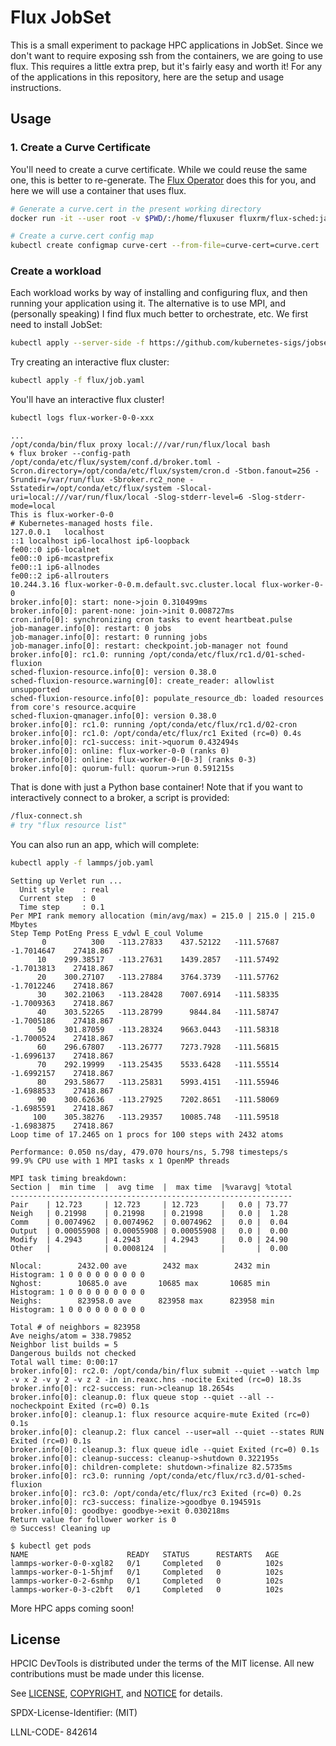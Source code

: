 # Flux JobSet

This is a small experiment to package HPC applications in JobSet. Since we don't want to require exposing ssh from the containers, we are going to use flux. This requires a little extra prep, but it's fairly easy and worth it! For any of the applications in this repository, here are the setup and usage instructions.


## Usage

### 1. Create a Curve Certificate

You'll need to create a curve certificate. While we could reuse the same one, this is better to re-generate. The [Flux Operator](https://github.com/flux-framework/flux-operator) does this for you, and here we will use a container that uses flux.

```bash
# Generate a curve.cert in the present working directory
docker run -it --user root -v $PWD/:/home/fluxuser fluxrm/flux-sched:jammy flux keygen /home/fluxuser/curve.cert

# Create a curve.cert config map
kubectl create configmap curve-cert --from-file=curve-cert=curve.cert
```

### Create a workload

Each workload works by way of installing and configuring flux, and then running your application using it. The alternative is to use MPI, and (personally speaking) I find flux much better to orchestrate, etc. We first need to install JobSet:

```bash
kubectl apply --server-side -f https://github.com/kubernetes-sigs/jobset/releases/download/v0.7.0/manifests.yaml
```

Try creating an interactive flux cluster:

```bash
kubectl apply -f flux/job.yaml
```
You'll have an interactive flux cluster!

```bash
kubectl logs flux-worker-0-0-xxx
```
```console
...
/opt/conda/bin/flux proxy local:///var/run/flux/local bash
🌀 flux broker --config-path /opt/conda/etc/flux/system/conf.d/broker.toml -Scron.directory=/opt/conda/etc/flux/system/cron.d -Stbon.fanout=256 -Srundir=/var/run/flux -Sbroker.rc2_none -Sstatedir=/opt/conda/etc/flux/system -Slocal-uri=local:///var/run/flux/local -Slog-stderr-level=6 -Slog-stderr-mode=local
This is flux-worker-0-0
# Kubernetes-managed hosts file.
127.0.0.1	localhost
::1	localhost ip6-localhost ip6-loopback
fe00::0	ip6-localnet
fe00::0	ip6-mcastprefix
fe00::1	ip6-allnodes
fe00::2	ip6-allrouters
10.244.3.16	flux-worker-0-0.m.default.svc.cluster.local	flux-worker-0-0
broker.info[0]: start: none->join 0.310499ms
broker.info[0]: parent-none: join->init 0.008727ms
cron.info[0]: synchronizing cron tasks to event heartbeat.pulse
job-manager.info[0]: restart: 0 jobs
job-manager.info[0]: restart: 0 running jobs
job-manager.info[0]: restart: checkpoint.job-manager not found
broker.info[0]: rc1.0: running /opt/conda/etc/flux/rc1.d/01-sched-fluxion
sched-fluxion-resource.info[0]: version 0.38.0
sched-fluxion-resource.warning[0]: create_reader: allowlist unsupported
sched-fluxion-resource.info[0]: populate_resource_db: loaded resources from core's resource.acquire
sched-fluxion-qmanager.info[0]: version 0.38.0
broker.info[0]: rc1.0: running /opt/conda/etc/flux/rc1.d/02-cron
broker.info[0]: rc1.0: /opt/conda/etc/flux/rc1 Exited (rc=0) 0.4s
broker.info[0]: rc1-success: init->quorum 0.432494s
broker.info[0]: online: flux-worker-0-0 (ranks 0)
broker.info[0]: online: flux-worker-0-[0-3] (ranks 0-3)
broker.info[0]: quorum-full: quorum->run 0.591215s
```

That is done with just a Python base container! Note that if you want to interactively connect to a broker, a script
is provided:

```bash
/flux-connect.sh
# try "flux resource list"
```

You can also run an app, which will complete:

```bash
kubectl apply -f lammps/job.yaml
```
```console
Setting up Verlet run ...
  Unit style    : real
  Current step  : 0
  Time step     : 0.1
Per MPI rank memory allocation (min/avg/max) = 215.0 | 215.0 | 215.0 Mbytes
Step Temp PotEng Press E_vdwl E_coul Volume 
       0          300   -113.27833    437.52122   -111.57687   -1.7014647    27418.867 
      10    299.38517   -113.27631    1439.2857   -111.57492   -1.7013813    27418.867 
      20    300.27107   -113.27884    3764.3739   -111.57762   -1.7012246    27418.867 
      30    302.21063   -113.28428    7007.6914   -111.58335   -1.7009363    27418.867 
      40    303.52265   -113.28799      9844.84   -111.58747   -1.7005186    27418.867 
      50    301.87059   -113.28324    9663.0443   -111.58318   -1.7000524    27418.867 
      60    296.67807   -113.26777    7273.7928   -111.56815   -1.6996137    27418.867 
      70    292.19999   -113.25435    5533.6428   -111.55514   -1.6992157    27418.867 
      80    293.58677   -113.25831    5993.4151   -111.55946   -1.6988533    27418.867 
      90    300.62636   -113.27925    7202.8651   -111.58069   -1.6985591    27418.867 
     100    305.38276   -113.29357    10085.748   -111.59518   -1.6983875    27418.867 
Loop time of 17.2465 on 1 procs for 100 steps with 2432 atoms

Performance: 0.050 ns/day, 479.070 hours/ns, 5.798 timesteps/s
99.9% CPU use with 1 MPI tasks x 1 OpenMP threads

MPI task timing breakdown:
Section |  min time  |  avg time  |  max time  |%varavg| %total
---------------------------------------------------------------
Pair    | 12.723     | 12.723     | 12.723     |   0.0 | 73.77
Neigh   | 0.21998    | 0.21998    | 0.21998    |   0.0 |  1.28
Comm    | 0.0074962  | 0.0074962  | 0.0074962  |   0.0 |  0.04
Output  | 0.00055908 | 0.00055908 | 0.00055908 |   0.0 |  0.00
Modify  | 4.2943     | 4.2943     | 4.2943     |   0.0 | 24.90
Other   |            | 0.0008124  |            |       |  0.00

Nlocal:        2432.00 ave        2432 max        2432 min
Histogram: 1 0 0 0 0 0 0 0 0 0
Nghost:        10685.0 ave       10685 max       10685 min
Histogram: 1 0 0 0 0 0 0 0 0 0
Neighs:        823958.0 ave      823958 max      823958 min
Histogram: 1 0 0 0 0 0 0 0 0 0

Total # of neighbors = 823958
Ave neighs/atom = 338.79852
Neighbor list builds = 5
Dangerous builds not checked
Total wall time: 0:00:17
broker.info[0]: rc2.0: /opt/conda/bin/flux submit --quiet --watch lmp -v x 2 -v y 2 -v z 2 -in in.reaxc.hns -nocite Exited (rc=0) 18.3s
broker.info[0]: rc2-success: run->cleanup 18.2654s
broker.info[0]: cleanup.0: flux queue stop --quiet --all --nocheckpoint Exited (rc=0) 0.1s
broker.info[0]: cleanup.1: flux resource acquire-mute Exited (rc=0) 0.1s
broker.info[0]: cleanup.2: flux cancel --user=all --quiet --states RUN Exited (rc=0) 0.1s
broker.info[0]: cleanup.3: flux queue idle --quiet Exited (rc=0) 0.1s
broker.info[0]: cleanup-success: cleanup->shutdown 0.322195s
broker.info[0]: children-complete: shutdown->finalize 82.5735ms
broker.info[0]: rc3.0: running /opt/conda/etc/flux/rc3.d/01-sched-fluxion
broker.info[0]: rc3.0: /opt/conda/etc/flux/rc3 Exited (rc=0) 0.2s
broker.info[0]: rc3-success: finalize->goodbye 0.194591s
broker.info[0]: goodbye: goodbye->exit 0.030218ms
Return value for follower worker is 0
🤓 Success! Cleaning up
```
```console
$ kubectl get pods
NAME                      READY   STATUS      RESTARTS   AGE
lammps-worker-0-0-xgl82   0/1     Completed   0          102s
lammps-worker-0-1-5hjmf   0/1     Completed   0          102s
lammps-worker-0-2-6smhp   0/1     Completed   0          102s
lammps-worker-0-3-c2bft   0/1     Completed   0          102s
```

More HPC apps coming soon!

## License

HPCIC DevTools is distributed under the terms of the MIT license.
All new contributions must be made under this license.

See [LICENSE](https://github.com/converged-computing/cloud-select/blob/main/LICENSE),
[COPYRIGHT](https://github.com/converged-computing/cloud-select/blob/main/COPYRIGHT), and
[NOTICE](https://github.com/converged-computing/cloud-select/blob/main/NOTICE) for details.

SPDX-License-Identifier: (MIT)

LLNL-CODE- 842614


